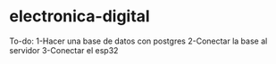 # electronica-digital
To-do:
1-Hacer una base de datos con postgres
2-Conectar la base al servidor
3-Conectar el esp32
